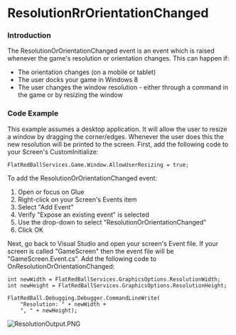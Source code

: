 # ResolutionRrOrientationChanged

### Introduction

The ResolutionOrOrientationChanged event is an event which is raised whenever the game's resolution or orientation changes. This can happen if:

* The orientation changes (on a mobile or tablet)
* The user docks your game in Windows 8
* The user changes the window resolution - either through a command in the game or by resizing the window

### Code Example

This example assumes a desktop application. It will allow the user to resize a window by dragging the corner/edges. Whenever the user does this the new resolution will be printed to the screen. First, add the following code to your Screen's CustomInitialize:

```
FlatRedBallServices.Game.Window.AllowUserResizing = true;
```

To add the ResolutionOrOrientationChanged event:

1. Open or focus on Glue
2. Right-click on your Screen's Events item
3. Select "Add Event"
4. Verify "Expose an existing event" is selected
5. Use the drop-down to select "ResolutionOrOrientationChanged"
6. Click OK

Next, go back to Visual Studio and open your screen's Event file. If your screen is called "GameScreen" then the event file will be "GameScreen.Event.cs". Add the following code to OnResolutionOrOrientationChanged:

```
int newWidth = FlatRedBallServices.GraphicsOptions.ResolutionWidth;
int newHeight = FlatRedBallServices.GraphicsOptions.ResolutionHeight;

FlatRedBall.Debugging.Debugger.CommandLineWrite(
    "Resolution: " + newWidth +
    ", " + newHeight);
```

![ResolutionOutput.PNG](../../.gitbook/assets/migrated\_media-ResolutionOutput.PNG)

